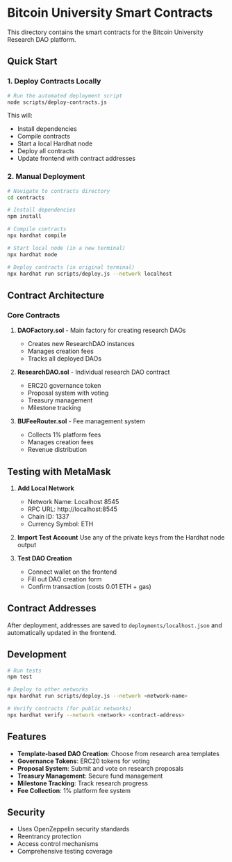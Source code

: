 # Bitcoin University Smart Contracts

This directory contains the smart contracts for the Bitcoin University Research DAO platform.

## Quick Start

### 1. Deploy Contracts Locally

```bash
# Run the automated deployment script
node scripts/deploy-contracts.js
```

This will:
- Install dependencies
- Compile contracts  
- Start a local Hardhat node
- Deploy all contracts
- Update frontend with contract addresses

### 2. Manual Deployment

```bash
# Navigate to contracts directory
cd contracts

# Install dependencies
npm install

# Compile contracts
npx hardhat compile

# Start local node (in a new terminal)
npx hardhat node

# Deploy contracts (in original terminal)
npx hardhat run scripts/deploy.js --network localhost
```

## Contract Architecture

### Core Contracts

1. **DAOFactory.sol** - Main factory for creating research DAOs
   - Creates new ResearchDAO instances
   - Manages creation fees
   - Tracks all deployed DAOs

2. **ResearchDAO.sol** - Individual research DAO contract
   - ERC20 governance token
   - Proposal system with voting
   - Treasury management
   - Milestone tracking

3. **BUFeeRouter.sol** - Fee management system
   - Collects 1% platform fees
   - Manages creation fees
   - Revenue distribution

## Testing with MetaMask

1. **Add Local Network**
   - Network Name: Localhost 8545
   - RPC URL: http://localhost:8545
   - Chain ID: 1337
   - Currency Symbol: ETH

2. **Import Test Account**
   Use any of the private keys from the Hardhat node output

3. **Test DAO Creation**
   - Connect wallet on the frontend
   - Fill out DAO creation form
   - Confirm transaction (costs 0.01 ETH + gas)

## Contract Addresses

After deployment, addresses are saved to `deployments/localhost.json` and automatically updated in the frontend.

## Development

```bash
# Run tests
npm test

# Deploy to other networks
npx hardhat run scripts/deploy.js --network <network-name>

# Verify contracts (for public networks)
npx hardhat verify --network <network> <contract-address>
```

## Features

- **Template-based DAO Creation**: Choose from research area templates
- **Governance Tokens**: ERC20 tokens for voting
- **Proposal System**: Submit and vote on research proposals
- **Treasury Management**: Secure fund management
- **Milestone Tracking**: Track research progress
- **Fee Collection**: 1% platform fee system

## Security

- Uses OpenZeppelin security standards
- Reentrancy protection
- Access control mechanisms
- Comprehensive testing coverage